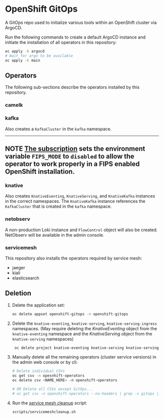 # OpenShift GitOps

A GitOps repo used to initialize various tools within an OpenShift cluster via ArgoCD.

Run the following commands to create a default ArgoCD instance and initiate the installation of all operators in this repository:

```bash
oc apply -k argocd
# Wait for argo to be available
oc apply -k main
```

## Operators

The following sub-sections describe the operators installed by this repository.

### camelk

### kafka

Also creates a `KafkaCluster` in the `kafka` namespace.

---
**NOTE**
[The subscription](operators/kafka/kafka-subscription.yaml) sets the environment variable `FIPS_MODE` to `disabled` to allow the operator to work properly in a FIPS enabled OpenShift installation.
---

### knative

Also creates `KnativeEventing`, `KnativeServing`, and `KnativeKafka` instances in the correct namespaces. The `KnativeKafka` instance references the `KafkaCluster` that is created in the `kafka` namespace.

### netobserv

A non-production Loki instance and `FlowControl` object will also be created. NetObserv will be available in the admin console.

### servicemesh

This repository also installs the operators required by service mesh:

* jaeger
* kiali
* elasticsearch

## Deletion

1. Delete the application set:
    ```bash
    oc delete appset openshift-gitops -n openshift-gitops
    ```
2. Delete the `knative-eventing`, `knative-serving`, `knative-serving-ingress` namespaces. (May require deleting the *KnativeEventing* object from the `knative-eventing` namespace and the *KnativeServing* object from the `knative-serving` namespaces)
   ```bash
    oc delete project knative-eventing knative-serving knative-serving-ingress
   ```
3. Manually delete all the remaining operators (cluster service versions) in the admin web console or by cli:
   ```bash
   # Delete individual CSVs
   oc get csv -n opesnhift-operators
   oc delete csv <NAME_HERE> -n openshift-operators

   # OR Delete all CSVs except GitOps...
   # oc get csv -n openshift-operators --no-headers | grep -v gitops | awk '{print $1}' | xargs oc delete csv -n openshift-operators

   ```
4. Run the [service mesh cleanup](https://docs.openshift.com/container-platform/latest/service_mesh/v2x/removing-ossm.html#ossm-remove-cleanup_removing-ossm) script:
    ```bash
    scripts/servicemeshcleanup.sh
    ```

